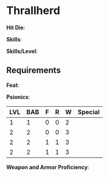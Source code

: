 # Thrallherd

**Hit Die**: 

**Skills**: 

**Skills/Level**: 

## Requirements

**Feat**: 

**Psionics**: 

LVL | BAB | F | R | W | Special 
--- | --- | - | - | - | ------- 
1   | 1   | 0 | 0 | 2 | 
2   | 2   | 0 | 0 | 3 | 
2   | 2   | 1 | 1 | 3 | 
2   | 2   | 1 | 1 | 3 | 

**Weapon and Armor Proficiency**: 